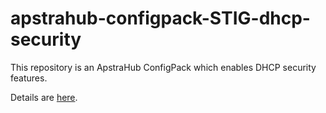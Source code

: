 # apstrahub-configpack-STIG-dhcp-security

This repository is an ApstraHub ConfigPack which enables DHCP security features.

Details are [here](pack/README.md).
